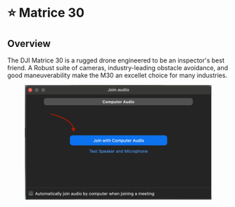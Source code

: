# ⭐ Matrice 30

## Overview

The DJI Matrice 30 is a rugged drone engineered to be an inspector's best friend.  A Robust suite of cameras, industry-leading obstacle avoidance, and good maneuverability make the M30 an excellet choice for many industries.

<figure><img src="../../.gitbook/assets/image (20).png" alt=""><figcaption></figcaption></figure>
